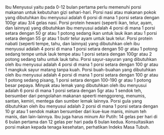 Ibu Menyusui yaitu pada 0-12 bulan pertama perlu memenuhi porsi makanan untuk kebutuhan gizi sehari-hari. Porsi nasi atau makanan pokok yang dibutuhkan ibu menyusui adalah 6 porsi di mana 1 porsi setara dengan 100gr atau 3/4 gelas nasi. Porsi protein hewani (seperti ikan, telur, ayam, dan lainnya) yang dibutuhkan ibu menyusui adalah 4 porsi di mana 1 porsi setara dengan 50 gr atau 1 potong sedang ikan untuk lauk ikan atau 1 porsi setara dengan 55 gr atau 1 butir telur ayam untuk lauk telur. Porsi protein nabati (seperti tempe, tahu, dan lainnya) yang dibutuhkan oleh ibu menyusui adalah 4 porsi di mana 1 porsi setara dengan 50 gr atau 1 potong sedang tempe untuk lauk tempe atau 1 porsi setara dengan 100gr atau 2 potong sedang tahu untuk lauk tahu. Porsi sayur-sayuran yang dibutuhkan oleh ibu menyusui adalah 4 porsi di mana 1 porsi setara dengan 100 gr atau 1 mangkuk sayur matang tanpa kuah. Porsi buah-buahan yang dibutuhkan oleh ibu menyusui adalah 4 porsi di mana 1 porsi setara dengan 100 gr atau 1 potong sedang pisang, 1 porsi setara dengan 100-190 gr atau 1 potong besar pepaya. Minyak atau lemak yang dibutuhkan oleh ibu menyusui adalah 6 porsi di mana 1 porsi setara dengan 5gr atau 1 sendok teh, bersumber dari pengolahan makanan speerti menggoreng, menumis, santan, kemiri, mentega dan sumber lemak lainnya. Porsi gula  yang dibutuhkan oleh ibu menyusui adalah 2 porsi di mana 1 porsi setara dengan 10 gr atau 1 sendok makan bersumber dari kue-kue manis, minum teh manis, dan lain-lainnya. Ibu juga harus minum Air Putih: 14 gelas per hari di 6 bulan pertama dan 12 gelas per hari pada 6 bulan kedua. Konsultasikan porsi makan kepada tenaga kesehatan, perhatikan Indeks Masa Tubuh.